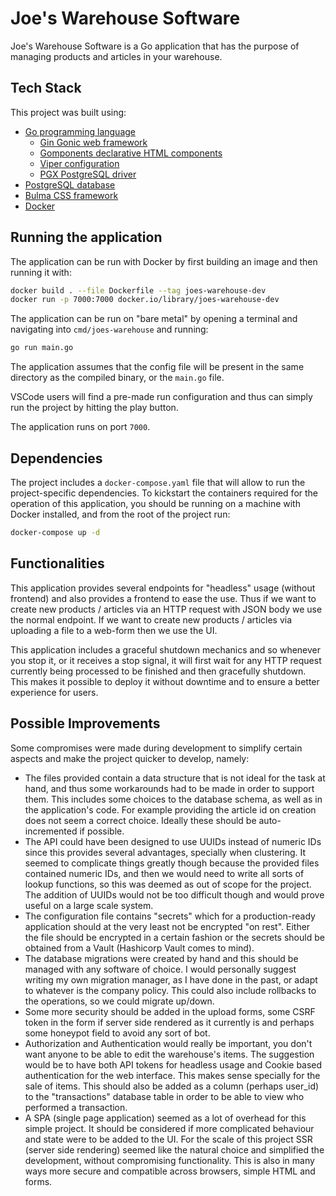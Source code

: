 # Joe's Warehouse Software
Joe's Warehouse Software is a Go application that has the purpose of managing products and articles in your warehouse.

## Tech Stack
This project was built using:
* [Go programming language](https://golang.org/)
    * [Gin Gonic web framework](https://github.com/gin-gonic/gin)
    * [Gomponents declarative HTML components](https://github.com/maragudk/gomponents)
    * [Viper configuration](https://github.com/spf13/viper)
    * [PGX PostgreSQL driver](https://github.com/jackc/pgx)
* [PostgreSQL database](https://www.postgresql.org/)
* [Bulma CSS framework](https://bulma.io/)
* [Docker](https://www.docker.com/)

## Running the application
The application can be run with Docker by first building an image and then running it with:

```sh
docker build . --file Dockerfile --tag joes-warehouse-dev
docker run -p 7000:7000 docker.io/library/joes-warehouse-dev
```

The application can be run on "bare metal" by opening a terminal and navigating into `cmd/joes-warehouse` and running:

```sh
go run main.go
```

The application assumes that the config file will be present in the same directory as the compiled binary, or the `main.go` file.

VSCode users will find a pre-made run configuration and thus can simply run the project by hitting the play button.

The application runs on port `7000`.

## Dependencies
The project includes a `docker-compose.yaml` file that will allow to run the project-specific dependencies. To kickstart the containers required for the operation of this application, you should be running on a machine with Docker installed, and from the root of the project run:

```sh
docker-compose up -d
```

## Functionalities
This application provides several endpoints for "headless" usage (without frontend) and also provides a frontend to ease the use.
Thus if we want to create new products / articles via an HTTP request with JSON body we use the normal endpoint. 
If we want to create new products / articles via uploading a file to a web-form then we use the UI.

This application includes a graceful shutdown mechanics and so whenever you stop it, or it receives a stop signal, it will first wait for any HTTP request currently being processed to be finished and then gracefully shutdown. This makes it possible to deploy it without downtime and to ensure a better experience for users.

## Possible Improvements
Some compromises were made during development to simplify certain aspects and make the project quicker to develop, namely:
* The files provided contain a data structure that is not ideal for the task at hand, and thus some workarounds had to be made in order to support them. This includes some choices to the database schema, as well as in the application's code. For example providing the article id on creation does not seem a correct choice. Ideally these should be auto-incremented if possible.
* The API could have been designed to use UUIDs instead of numeric IDs since this provides several advantages, specially when clustering. It seemed to complicate things greatly though because the provided files contained numeric IDs, and then we would need to write all sorts of lookup functions, so this was deemed as out of scope for the project. The addition of UUIDs would not be too difficult though and would prove useful on a large scale system.
* The configuration file contains "secrets" which for a production-ready application should at the very least not be encrypted "on rest". Either the file should be encrypted in a certain fashion or the secrets should be obtained from a Vault (Hashicorp Vault comes to mind).
* The database migrations were created by hand and this should be managed with any software of choice. I would personally suggest writing my own migration manager, as I have done in the past, or adapt to whatever is the company policy. This could also include rollbacks to the operations, so we could migrate up/down.
* Some more security should be added in the upload forms, some CSRF token in the form if server side rendered as it currently is and perhaps some honeypot field to avoid any sort of bot.
* Authorization and Authentication would really be important, you don't want anyone to be able to edit the warehouse's items. The suggestion would be to have both API tokens for headless usage and Cookie based authentication for the web interface. This makes sense specially for the sale of items. This should also be added as a column (perhaps user_id) to the "transactions" database table in order to be able to view who performed a transaction.
* A SPA (single page application) seemed as a lot of overhead for this simple project. It should be considered if more complicated behaviour and state were to be added to the UI. For the scale of this project SSR (server side rendering) seemed like the natural choice and simplified the development, without compromising functionality. This is also in many ways more secure and compatible across browsers, simple HTML and forms.

